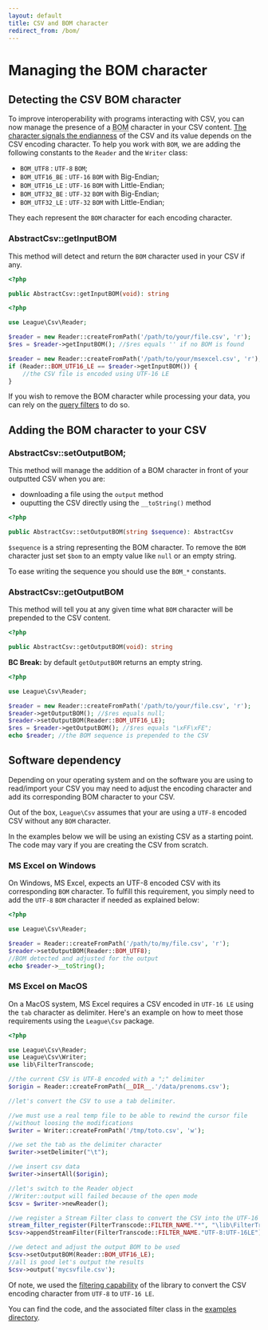 ```yaml
---
layout: default
title: CSV and BOM character
redirect_from: /bom/
---
```


# Managing the BOM character

## Detecting the CSV BOM character

To improve interoperability with programs interacting with CSV, you can now manage the presence of a <abbr title="Byte Order Mark">BOM</abbr> character in your CSV content. <a href="http://en.wikipedia.org/wiki/Endianness" target="_blank">The character signals the endianness</a> of the CSV and its value depends on the CSV encoding character. To help you work with `BOM`, we are adding the following constants to the `Reader` and the `Writer` class:

* `BOM_UTF8` : `UTF-8` `BOM`;
* `BOM_UTF16_BE` : `UTF-16` `BOM` with Big-Endian;
* `BOM_UTF16_LE` : `UTF-16` `BOM` with Little-Endian;
* `BOM_UTF32_BE` : `UTF-32` `BOM` with Big-Endian;
* `BOM_UTF32_LE` : `UTF-32` `BOM` with Little-Endian;

They each represent the `BOM` character for each encoding character.

### AbstractCsv::getInputBOM

This method will detect and return the `BOM` character used in your CSV if any.

~~~php
<?php

public AbstractCsv::getInputBOM(void): string
~~~

~~~php
<?php

use League\Csv\Reader;

$reader = new Reader::createFromPath('/path/to/your/file.csv', 'r');
$res = $reader->getInputBOM(); //$res equals '' if no BOM is found

$reader = new Reader::createFromPath('/path/to/your/msexcel.csv', 'r');
if (Reader::BOM_UTF16_LE == $reader->getInputBOM()) {
	//the CSV file is encoded using UTF-16 LE
}
~~~

If you wish to remove the BOM character while processing your data, you can rely on the [query filters](/8.0/query-filtering/#stripbomstatus) to do so.

## Adding the BOM character to your CSV

### AbstractCsv::setOutputBOM;

This method will manage the addition of a BOM character in front of your outputted CSV when you are:

- downloading a file using the `output` method
- ouputting the CSV directly using the `__toString()` method

~~~php
<?php

public AbstractCsv::setOutputBOM(string $sequence): AbstractCsv
~~~

`$sequence` is a string representing the BOM character. To remove the `BOM` character just set `$bom` to an empty value like `null` or an empty string.

<p class="message-info">To ease writing the sequence you should use the <code>BOM_*</code> constants.</p>

### AbstractCsv::getOutputBOM

This method will tell you at any given time what `BOM` character will be prepended to the CSV content.

~~~php
<?php

public AbstractCsv::getOutputBOM(void): string
~~~

<p class="message-warning"><strong>BC Break:</strong> by default <code>getOutputBOM</code> returns an empty string.</p>

~~~php
<?php

use League\Csv\Reader;

$reader = new Reader::createFromPath('/path/to/your/file.csv', 'r');
$reader->getOutputBOM(); //$res equals null;
$reader->setOutputBOM(Reader::BOM_UTF16_LE);
$res = $reader->getOutputBOM(); //$res equals "\xFF\xFE";
echo $reader; //the BOM sequence is prepended to the CSV

~~~

## Software dependency

Depending on your operating system and on the software you are using to read/import your CSV you may need to adjust the encoding character and add its corresponding BOM character to your CSV.

<p class="message-warning">Out of the box, <code>League\Csv</code> assumes that your are using a <code>UTF-8</code> encoded CSV without any <code>BOM</code> character.</p>

In the examples below we will be using an existing CSV as a starting point. The code may vary if you are creating the CSV from scratch.

### MS Excel on Windows

On Windows, MS Excel, expects an UTF-8 encoded CSV with its corresponding `BOM` character. To fulfill this requirement, you simply need to add the `UTF-8` `BOM` character if needed as explained below:

~~~php
<?php

use League\Csv\Reader;

$reader = Reader::createFromPath('/path/to/my/file.csv', 'r');
$reader->setOutputBOM(Reader::BOM_UTF8);
//BOM detected and adjusted for the output
echo $reader->__toString();

~~~

### MS Excel on MacOS

On a MacOS system, MS Excel requires a CSV encoded in `UTF-16 LE` using the `tab` character as delimiter. Here's an example on how to meet those requirements using the `League\Csv` package.

~~~php
<?php

use League\Csv\Reader;
use League\Csv\Writer;
use lib\FilterTranscode;

//the current CSV is UTF-8 encoded with a ";" delimiter
$origin = Reader::createFromPath(__DIR__.'/data/prenoms.csv');

//let's convert the CSV to use a tab delimiter.

//we must use a real temp file to be able to rewind the cursor file
//without loosing the modifications
$writer = Writer::createFromPath('/tmp/toto.csv', 'w');

//we set the tab as the delimiter character
$writer->setDelimiter("\t");

//we insert csv data
$writer->insertAll($origin);

//let's switch to the Reader object
//Writer::output will failed because of the open mode
$csv = $writer->newReader();

//we register a Stream Filter class to convert the CSV into the UTF-16 LE
stream_filter_register(FilterTranscode::FILTER_NAME."*", "\lib\FilterTranscode");
$csv->appendStreamFilter(FilterTranscode::FILTER_NAME."UTF-8:UTF-16LE");

//we detect and adjust the output BOM to be used
$csv->setOutputBOM(Reader::BOM_UTF16_LE);
//all is good let's output the results
$csv->output('mycsvfile.csv');

~~~

Of note, we used the [filtering capability](/8.0/filtering) of the library to convert the CSV encoding character from `UTF-8` to `UTF-16 LE`.

You can find the code, and the associated filter class in the [examples directory](https://github.com/thephpleague/csv/tree/8.2.3/examples).
